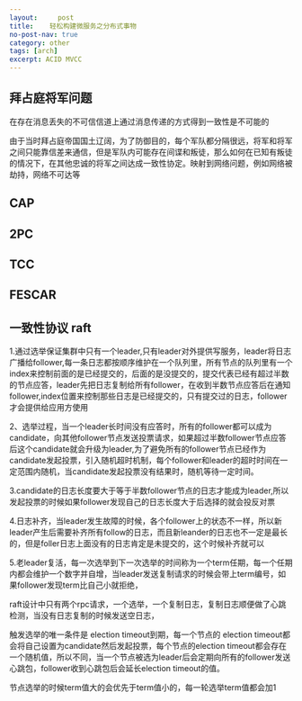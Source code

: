 ```yaml
---
layout:     post
title:    轻松构建微服务之分布式事物
no-post-nav: true
category: other
tags: [arch]
excerpt: ACID MVCC
---
```



## 拜占庭将军问题

在存在消息丢失的不可信信道上通过消息传递的方式得到一致性是不可能的

由于当时拜占庭帝国国土辽阔，为了防御目的，每个军队都分隔很远，将军和将军之间只能靠信差来通信，但是军队内可能存在间谍和叛徒，那么如何在已知有叛徒的情况下，在其他忠诚的将军之间达成一致性协定。映射到网络问题，例如网络被劫持，网络不可达等


## CAP

## 2PC

## TCC

## FESCAR

## 一致性协议 raft

1.通过选举保证集群中只有一个leader,只有leader对外提供写服务，leader将日志广播给follower,每一条日志都按顺序维护在一个队列里，所有节点的队列里有一个index来控制前面的是已经提交的，后面的是没提交的，提交代表已经有超过半数的节点应答，leader先把日志复制给所有follower，在收到半数节点应答后在通知follower,index位置来控制那些日志是已经提交的，只有提交过的日志，follower才会提供给应用方使用

2、选举过程，当一个leader长时间没有应答时，所有的follower都可以成为candidate，向其他follower节点发送投票请求，如果超过半数follower节点应答后这个candidate就会升级为leader,为了避免所有的follower节点已经作为candidate发起投票，引入随机超时机制，每个follower和leader的超时时间在一定范围内随机，当candidate发起投票没有结果时，随机等待一定时间。

3.candidate的日志长度要大于等于半数follower节点的日志才能成为leader,所以发起投票的时候如果follower发现自己的日志长度大于后选择的就会投反对票

4.日志补齐，当leader发生故障的时候，各个follower上的状态不一样，所以新leader产生后需要补齐所有follow的日志，而且新leander的日志也不一定是最长的，但是foller日志上面没有的日志肯定是未提交的，这个时候补齐就可以

5.老leader复活，每一次选举到下一次选举的时间称为一个term任期，每一个任期内都会维护一个数字并自增，当leader发送复制请求的时候会带上term编号，如果follower发现term比自己小就拒绝，


raft设计中只有两个rpc请求，一个选举，一个复制日志，复制日志顺便做了心跳检测，当没有日志复制的时候发送空日志，


触发选举的唯一条件是 election timeout到期，每一个节点的 election timeout都会将自己设置为candidate然后发起投票，每个节点的election timeout都会存在一个随机值，所以不同，当一个节点被选为leader后会定期向所有的follower发送心跳包，follower收到心跳包后会延长election timeout的值。

节点选举的时候term值大的会优先于term值小的，每一轮选举term值都会加1

